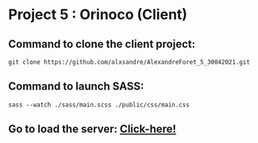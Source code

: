 # Project 5 : Orinoco (Client)

## Command to clone the client project:
`git clone https://github.com/alxsandre/AlexandreForet_5_30042021.git`
## Command to launch SASS: 
```shell
sass --watch ./sass/main.scss ./public/css/main.css
```
## Go to load the server: [Click-here!](https://github.com/OpenClassrooms-Student-Center/JWDP5.git)
